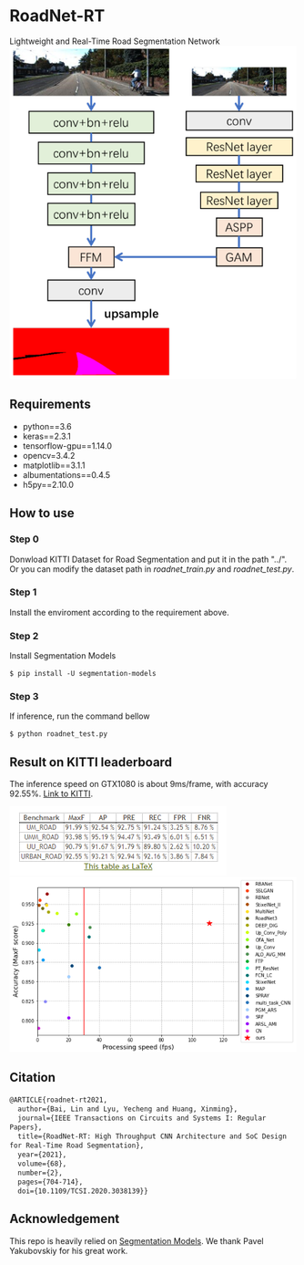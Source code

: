 # RoadNet-RT
Lightweight and Real-Time Road Segmentation Network
![](./img/roadnet-rt.png)

## Requirements
- python==3.6
- keras==2.3.1
- tensorflow-gpu==1.14.0
- opencv=3.4.2
- matplotlib==3.1.1
- albumentations==0.4.5
- h5py==2.10.0

## How to use
### Step 0
Donwload KITTI Dataset for Road Segmentation and put it in the path "../". Or you can modify the dataset path in *roadnet_train.py* and *roadnet_test.py*.
### Step 1
Install the enviroment according to the requirement above.
### Step 2
Install Segmentation Models
```
$ pip install -U segmentation-models
```
### Step 3
If inference, run the command bellow
```
$ python roadnet_test.py
```


## Result on KITTI leaderboard
The inference speed on GTX1080 is about 9ms/frame, with accuracy 92.55%. [Link to KITTI](http://cvlibs.net/datasets/kitti/eval_road_detail.php?result=44016247c4c4c7fef441921705a40492fa8dd661).

![](./img/kitti_result.png)
![](./img/compare.png)



## Citation
```
@ARTICLE{roadnet-rt2021,
  author={Bai, Lin and Lyu, Yecheng and Huang, Xinming},
  journal={IEEE Transactions on Circuits and Systems I: Regular Papers}, 
  title={RoadNet-RT: High Throughput CNN Architecture and SoC Design for Real-Time Road Segmentation}, 
  year={2021},
  volume={68},
  number={2},
  pages={704-714},
  doi={10.1109/TCSI.2020.3038139}}
```

## Acknowledgement
This repo is heavily relied on [Segmentation Models](https://github.com/qubvel/segmentation_models). We thank Pavel Yakubovskiy for his great work.

